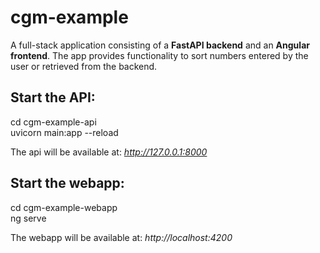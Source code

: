 # cgm-example

A full-stack application consisting of a **FastAPI backend** and an **Angular frontend**. The app provides functionality to sort numbers entered by the user or retrieved from the backend.

## Start the API:
cd cgm-example-api\
uvicorn main:app --reload

The api will be available at: *http://127.0.0.1:8000*

## Start the webapp:
cd cgm-example-webapp\
ng serve

The webapp will be available at: *http://localhost:4200*

